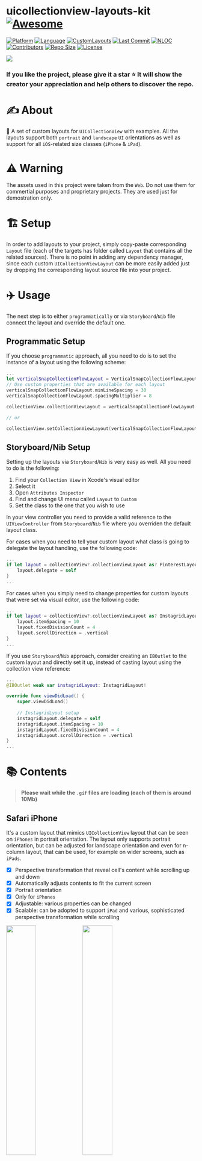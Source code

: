 # uicollectionview-layouts-kit [![Awesome](https://cdn.rawgit.com/sindresorhus/awesome/d7305f38d29fed78fa85652e3a63e154dd8e8829/media/badge.svg)](https://github.com/sindresorhus/awesome)

[![Platform](https://img.shields.io/badge/platform-iOS-yellow.svg)]()
[![Language](https://img.shields.io/badge/language-Swift_5.3-orange.svg)]()
[![CustomLayouts](https://img.shields.io/badge/custom_layouts-6-green.svg)]()
[![Last Commit](https://img.shields.io/github/last-commit/jvirus/uicollectionview-layouts-kit)]()
[![NLOC](https://img.shields.io/tokei/lines/github/jvirus/uicollectionview-layouts-kit)]()
[![Contributors](https://img.shields.io/github/contributors/jvirus/uicollectionview-layouts-kit)]()
[![Repo Size](https://img.shields.io/github/repo-size/jvirus/uicollectionview-layouts-kit)]()
[![License](https://img.shields.io/badge/license-MIT-blue.svg)]()

![](cover-uickit.png)

### If you like the project, please give it a star ⭐ It will show the creator your appreciation and help others to discover the repo.

# ✍️ About
📐 A set of custom layouts for `UICollectionView` with examples. All the layouts support both `portrait` and `landscape` `UI` orientations as well as support for all `iOS`-related size classes (`iPhone` & `iPad`).

# ⚠️ Warning 
The assets used in this project were taken from the `Web`. Do not use them for commertial purposes and proprietary projects. They are used just for demostration only. 

# 🏗 Setup
In order to add layouts to your project, simply copy-paste corresponding `Layout` file (each of the targets has folder called `Layout` that contains all the related sources). There is no point in adding any dependency manager, since each custom `UICollectionViewLayout` can be more easily added just by dropping the corresponding layout source file into your project. 

# ✈️ Usage
The next step is to either `programmatically` or via `Storyboard`/`Nib` file connect the layout and override the default one. 

## Programmatic Setup
If you choose `programmatic` approach, all you need to do is to set the instance of a layout using the following scheme:

```swift
...
let verticalSnapCollectionFlowLayout = VerticalSnapCollectionFlowLayout()
// Use custom properties that are available for each layout
verticalSnapCollectionFlowLayout.minLineSpacing = 30
verticalSnapCollectionFlowLayout.spacingMultiplier = 8

collectionView.collectionViewLayout = verticalSnapCollectionFlowLayout

// or 

collectionView.setCollectionViewLayout(verticalSnapCollectionFlowLayout, animated: true)
```

## Storyboard/Nib Setup
Setting up the layouts via `Storyboard`/`Nib` is very easy as well. All you need to do is the following:

1. Find your `Collection View` in Xcode's visual editor
2. Select it
3. Open `Attributes Inspector`
4. Find and change UI menu called `Layout` to `Custom`
5. Set the class to the one that you wish to use

In your view controller you need to provide a valid reference to the `UIViewController` from `Storyboard`/`Nib` file where you overriden the default layout class.

For cases when you need to tell your custom layout what class is going to delegate the layout handling, use the following code:
```swift
...
if let layout = collectionView?.collectionViewLayout as? PinterestLayout {
    layout.delegate = self
}
...
```

For cases when you simply need to change properties for custom layouts that were set via visual editor, use the following code:
```swift
...
if let layout = collectionView?.collectionViewLayout as? InstagridLayout {
    layout.itemSpacing = 10
    layout.fixedDivisionCount = 4
    layout.scrollDirection = .vertical
}
...
```

If you use `Storyboard`/`Nib` approach, consider creating an `IBOutlet` to the custom layout and directly set it up, instead of casting layout using the collection view reference:
```swift
...
@IBOutlet weak var instagridLayout: InstagridLayout!

override func viewDidLoad() {
    super.viewDidLoad()
    
    // InstagridLyout setup
    instagridLayout.delegate = self
    instagridLayout.itemSpacing = 10
    instagridLayout.fixedDivisionCount = 4
    instagridLayout.scrollDirection = .vertical
}
...
```

# 📚 Contents
> **Please wait while the `.gif` files are loading (each of them is around 10Mb)**

## Safari iPhone
It's a custom layout that mimics `UICollectionView` layout that can be seen on `iPhones` in portrait orientation. The layout only supports portrait orientation, but can be adjusted for landscape orientation and even for n-column layout, that can be used, for example on wider screens, such as `iPads`.

- [x] Perspective transformation that reveal cell's content while scrolling up and down
- [x] Automatically adjusts contents to fit the current screen
- [x] Portrait orientation 
- [x] Only for `iPhones`
- [x] Adjustable: various properties can be changed
- [x] Scalable: can be adopted to support `iPad` and various, sophisticated perspective transformation while scrolling

<img src="readme-assets/safari-iphone-down.gif" width="39.5%"> <img src="readme-assets/safari-iphone-up.gif" width="39.5%">

## Stack
Is a custom layout that places the collection view items on top of each other - just as a stack of books on a table, observed from the top-to-bottom perspective.  

- [x] Snapping behavior when swiping between items
- [x] Automatically adjusts the cell sizes  
- [x] Portrait & landscape orientations
- [x] Customizable

<img src="readme-assets/stack-ipad-landscape.gif" width="99%"> 

## Snap 
Is a custom flow layout that adds `snapping` behavior to `single column` collection view. `Landscape` layout changes the number of `columns` to `two` - in order to more ergonomically fill in the horizontal space. 

- [x] Snapping behavior when scrolling
- [x] Automatically adjusts the cell sizes
- [x] Supports both scrolling directions e.g. `.vertical` and `.horizontal`
- [x] Portrait & landscape orientations, with customizable `horizontalOrientationDevider` property, which adds an additional row of in the collection view layout
- [x] Has customazable properties

#### Vertical Scrolling
<img src="readme-assets/snap-vertical.gif" width="35.5%"> <img src="readme-assets/snap-horizontal.gif" width="63.5%">

#### Horizontal Scrolling
<img src="readme-assets/snap-horizontal-portrait.gif" width="35.5%"> <img src="readme-assets/snap-horizontal-landscape.gif" width="63.5%">

## Pinterest 
Is a custom layout that mimics `Pinterest` layout. Can be customized with a variable `number of rows` and `custom cells`. 

- [x] Automatically adjusts the cell sizes
- [x] Supports both scrolling directions e.g. `.vertical` and `.horizontal`
- [x] Portrait & landscape orientations
- [x] Has customazable properties

<img src="readme-assets/pinterest-vertical-portrait.gif" width="35%"> <img src="readme-assets/pinterest-vertical-landscape.gif" width="64%">

## Spinner
Is a custom layout that places collection view cells in a circular fashion with a `snapping behavior`. The spinning `circle radius`, `cell size` and `cell decoration view` can be customized. Supports both `landscape` and `portrait` layouts.

- [x] Snapping behavior
- [x] Automatically adjusts the cell sizes
- [x] Supports both scrolling directions e.g. `.vertical` and `.horizontal`
- [x] Portrait & landscape orientations
- [x] Has customazable properties

<img src="readme-assets/spinner-portrait.gif" width="35.5%"> <img src="readme-assets/spinner.gif" width="63%">

## Instagrid
Is a custom layout similar to `Instagram`'s feed layout. Has several customization points and a `delegate` protocol for cell size runtime customization.

- [x] Snapping behavior
- [x] Automatically adjusts the cell sizes
- [x] Supports both scrolling directions e.g. `.vertical` and `.horizontal`
- [x] Portrait & landscape orientations
- [x] Has customazable properties

#### Horizontal 
<p align="center">
    <img src="readme-assets/insta-grid_horizontal.gif" alt="Drawing" style="width: 600px;"/>
</p>

#### Vertical
<img src="readme-assets/instagrid-vertical-portrait.gif" width="35.5%"> <img src="readme-assets/instagrid-vertical-landscape.gif" width="63%">


# 👨‍💻 Author 
[Astemir Eleev](https://github.com/jVirus)

# 🔖 Licence 
The project is available under [MIT Licence](https://github.com/jVirus/collection-flow-layout-ios/blob/master/LICENSE)

